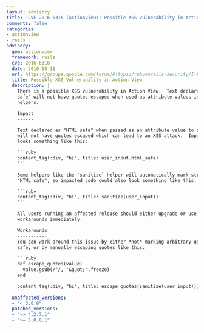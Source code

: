 ```yaml
---
layout: advisory
title: 'CVE-2016-6316 (actionview): Possible XSS Vulnerability in Action View'
comments: false
categories:
- actionview
- rails
advisory:
  gem: actionview
  framework: rails
  cve: 2016-6316
  date: 2016-08-11
  url: https://groups.google.com/forum/#!topic/rubyonrails-security/I-VWr034ouk
  title: Possible XSS Vulnerability in Action View
  description: |
    There is a possible XSS vulnerability in Action View.  Text declared as "HTML
    safe" will not have quotes escaped when used as attribute values in tag
    helpers.

    Impact
    ------

    Text declared as "HTML safe" when passed as an attribute value to a tag helper
    will not have quotes escaped which can lead to an XSS attack.  Impacted code
    looks something like this:

    ```ruby
    content_tag(:div, "hi", title: user_input.html_safe)
    ```

    Some helpers like the `sanitize` helper will automatically mark strings as
    "HTML safe", so impacted code could also look something like this:

    ```ruby
    content_tag(:div, "hi", title: sanitize(user_input))
    ```

    All users running an affected release should either upgrade or use one of the
    workarounds immediately.

    Workarounds
    -----------
    You can work around this issue by either *not* marking arbitrary user input as
    safe, or by manually escaping quotes like this:

    ```ruby
    def escape_quotes(value)
      value.gsub(/"/, '&quot;'.freeze)
    end

    content_tag(:div, "hi", title: escape_quotes(sanitize(user_input)))
    ```
  unaffected_versions:
  - "< 3.0.0"
  patched_versions:
  - "~> 4.2.7.1"
  - ">= 5.0.0.1"
---
```

